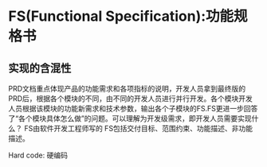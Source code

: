 # FS(Functional Specification):功能规格书
## 实现的含混性
  PRD文档重点体现产品的功能需求和各项指标的说明，开发人员拿到最终版的PRD后，根据各个模块的不同，由不同的开发人员进行并行开发。各个模块开发人员根据该模块的功能新需求和技术参数，输出各个子模块的FS.FS更进一步回答了“各个模块具体怎么做”的问题。可以理解为开发级需求，即开发人员需要实现什么？
  FS由软件开发工程师写的
  FS包括交付目标、范围约束、功能描述、非功能描述。
  
  Hard code: 硬编码

